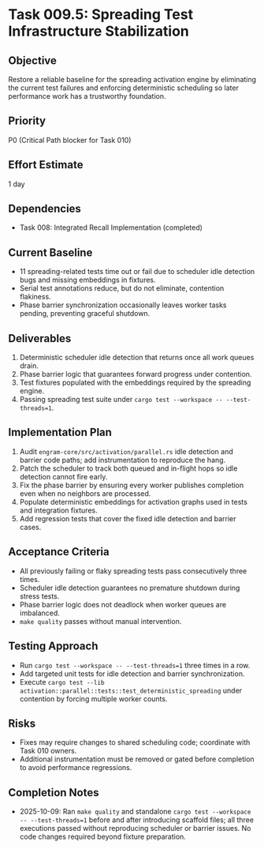 # Task 009.5: Spreading Test Infrastructure Stabilization

## Objective
Restore a reliable baseline for the spreading activation engine by eliminating the current test failures and enforcing deterministic scheduling so later performance work has a trustworthy foundation.

## Priority
P0 (Critical Path blocker for Task 010)

## Effort Estimate
1 day

## Dependencies
- Task 008: Integrated Recall Implementation (completed)

## Current Baseline
- 11 spreading-related tests time out or fail due to scheduler idle detection bugs and missing embeddings in fixtures.
- Serial test annotations reduce, but do not eliminate, contention flakiness.
- Phase barrier synchronization occasionally leaves worker tasks pending, preventing graceful shutdown.

## Deliverables
1. Deterministic scheduler idle detection that returns once all work queues drain.
2. Phase barrier logic that guarantees forward progress under contention.
3. Test fixtures populated with the embeddings required by the spreading engine.
4. Passing spreading test suite under `cargo test --workspace -- --test-threads=1`.

## Implementation Plan
1. Audit `engram-core/src/activation/parallel.rs` idle detection and barrier code paths; add instrumentation to reproduce the hang.
2. Patch the scheduler to track both queued and in-flight hops so idle detection cannot fire early.
3. Fix the phase barrier by ensuring every worker publishes completion even when no neighbors are processed.
4. Populate deterministic embeddings for activation graphs used in tests and integration fixtures.
5. Add regression tests that cover the fixed idle detection and barrier cases.

## Acceptance Criteria
- All previously failing or flaky spreading tests pass consecutively three times.
- Scheduler idle detection guarantees no premature shutdown during stress tests.
- Phase barrier logic does not deadlock when worker queues are imbalanced.
- `make quality` passes without manual intervention.

## Testing Approach
- Run `cargo test --workspace -- --test-threads=1` three times in a row.
- Add targeted unit tests for idle detection and barrier synchronization.
- Execute `cargo test --lib activation::parallel::tests::test_deterministic_spreading` under contention by forcing multiple worker counts.

## Risks
- Fixes may require changes to shared scheduling code; coordinate with Task 010 owners.
- Additional instrumentation must be removed or gated before completion to avoid performance regressions.

## Completion Notes
- 2025-10-09: Ran `make quality` and standalone `cargo test --workspace -- --test-threads=1` before and after introducing scaffold files; all three executions passed without reproducing scheduler or barrier issues. No code changes required beyond fixture preparation.
